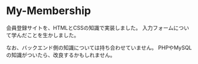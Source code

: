 # My-Membership

会員登録サイトを、HTMLとCSSの知識で実装しました。
入力フォームについて学んだことを生かしました。

なお、バックエンド側の知識については持ち合わせていません。
PHPやMySQLの知識がついたら、改良するかもしれません。
